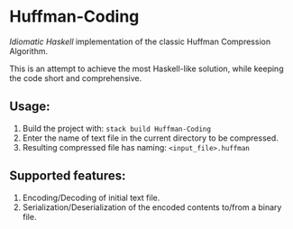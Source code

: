 # Huffman-Coding

  _Idiomatic Haskell_ implementation of the classic Huffman Compression Algorithm.
  
  This is an attempt to achieve the most Haskell-like solution, while keeping the code short and comprehensive.
  
## Usage:
1. Build the project with: `stack build Huffman-Coding`
2. Enter the name of text file in the current directory to be compressed.
3. Resulting compressed file has naming: `<input_file>.huffman`

## Supported features:
1. Encoding/Decoding of initial text file.
2. Serialization/Deserialization of the encoded contents to/from a binary file.
  
 
